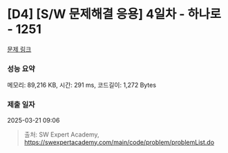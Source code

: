 # [D4] [S/W 문제해결 응용] 4일차 - 하나로 - 1251 

[문제 링크](https://swexpertacademy.com/main/code/problem/problemDetail.do?contestProbId=AV15StKqAQkCFAYD) 

### 성능 요약

메모리: 89,216 KB, 시간: 291 ms, 코드길이: 1,272 Bytes

### 제출 일자

2025-03-21 09:06



> 출처: SW Expert Academy, https://swexpertacademy.com/main/code/problem/problemList.do